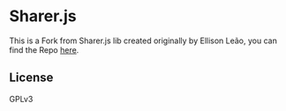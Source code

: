Sharer.js
=========

This is a Fork from Sharer.js lib created originally by Ellison Leão, you can find the Repo [here](https://ellisonleao.github.io/sharer.js/).


## License

GPLv3
